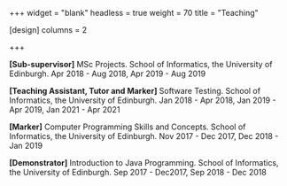 +++
widget = "blank"
headless = true
weight = 70
title = "Teaching"

[design]
    columns = 2

+++

**[Sub-supervisor]** MSc Projects. School of Informatics, the University of Edinburgh. Apr 2018 - Aug 2018, Apr 2019 - Aug 2019

**[Teaching Assistant, Tutor and Marker]** Software Testing. School of Informatics, the University of Edinburgh. Jan 2018 - Apr 2018, Jan 2019 - Apr 2019, Jan 2021 - Apr 2021

**[Marker]** Computer Programming Skills and Concepts. School of Informatics, the University of Edinburgh. Nov 2017 - Dec 2017, Dec 2018 - Jan 2019

**[Demonstrator]** Introduction to Java Programming. School of Informatics, the University of Edinburgh. Sep 2017 - Dec2017, Sep 2018 - Dec 2018

